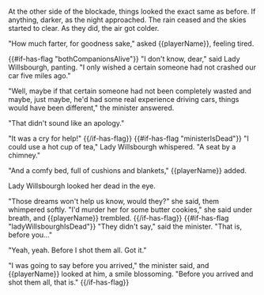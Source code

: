 At the other side of the blockade, things looked the exact same as before. If anything, darker, as the night approached. The rain ceased and the skies started to clear. As they did, the air got colder.

"How much farter, for goodness sake," asked {{playerName}}, feeling tired.

{{#if-has-flag "bothCompanionsAlive"}}
"I don't know, dear," said Lady Willsbourgh, panting. "I only wished a certain someone had not crashed our car five miles ago."

"Well, maybe if that certain someone had not been completely wasted and maybe, just maybe, he'd had some real experience driving cars, things would have been different," the minister answered.

"That didn't sound like an apology."

"It was a cry for help!"
{{/if-has-flag}}
{{#if-has-flag "ministerIsDead"}}
"I could use a hot cup of tea," Lady Willsbourgh whispered. "A seat by a chimney."

"And a comfy bed, full of cushions and blankets," {{playerName}} added.

Lady Willsbourgh looked her dead in the eye.

"Those dreams won't help us know, would they?" she said, them whimpered softly. "I'd murder her for some butter cookies," she said under breath, and {{playerName}} trembled.
{{/if-has-flag}}
{{#if-has-flag "ladyWillsbourghIsDead"}}
"They didn't say," said the minister. "That is, before you..."

"Yeah, yeah. Before I shot them all. Got it."

"I was going to say before you arrived," the minister said, and {{playerName}} looked at him, a smile blossoming. "Before you arrived and shot them all, that is."
{{/if-has-flag}}
